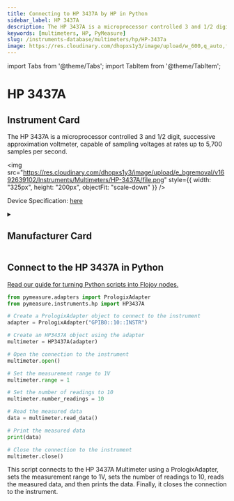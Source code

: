 ```yaml
---
title: Connecting to HP 3437A by HP in Python
sidebar_label: HP 3437A
description: The HP 3437A is a microprocessor controlled 3 and 1/2 digit, successive approximation voltmeter, capable of sampling voltages at rates up to 5,700 samples per second.
keywords: [multimeters, HP, PyMeasure]
slug: /instruments-database/multimeters/hp/HP-3437a
image: https://res.cloudinary.com/dhopxs1y3/image/upload/w_600,q_auto,f_auto/e_bgremoval/v1692639102/Instruments/Multimeters/HP-3437A/file.jpg
---
```


import Tabs from '@theme/Tabs';
import TabItem from '@theme/TabItem';

# HP 3437A

## Instrument Card

<div className="flex">

<div>

The HP 3437A is a microprocessor controlled 3 and 1/2 digit, successive approximation voltmeter, capable of sampling voltages at rates up to 5,700 samples per second.

</div>

<img src="https://res.cloudinary.com/dhopxs1y3/image/upload/e_bgremoval/v1692639102/Instruments/Multimeters/HP-3437A/file.png" style={{ width: "325px", height: "200px", objectFit: "scale-down" }} />

</div>

<div className="flex text-center">

<p>Device Specification: <a target="\_blank" href="/instruments-database/all-instruments/">here</a></p>

</div>

<details style={{ marginTop: "15px"}}>
<summary><h2>Manufacturer Card</h2></summary>

<img src="https://res.cloudinary.com/dhopxs1y3/image/upload/v1692125999/Instruments/Vendor%20Logos/HP.png" style={{ width: "100%", height: "170px",objectFit: "scale-down" }} />

Keysight Technologies, or Keysight, is an American company that manufactures electronics test and measurement equipment and software.

<ul>
  <li>Headquarters: USA</li>
  <li>Yearly Revenue (millions, USD): 5420.0</li>
  <li>Vendor Website: <a href="https://www.keysight.com/us/en/home.html">here</a></li>
</ul>
</details>

## Connect to the HP 3437A in Python

[Read our guide for turning Python scripts into Flojoy nodes.](https://docs.flojoy.ai/custom-nodes/creating-custom-node/)
<Tabs>
<TabItem value="PyMeasure" label="PyMeasure">


```python
from pymeasure.adapters import PrologixAdapter
from pymeasure.instruments.hp import HP3437A

# Create a PrologixAdapter object to connect to the instrument
adapter = PrologixAdapter("GPIB0::10::INSTR")

# Create an HP3437A object using the adapter
multimeter = HP3437A(adapter)

# Open the connection to the instrument
multimeter.open()

# Set the measurement range to 1V
multimeter.range = 1

# Set the number of readings to 10
multimeter.number_readings = 10

# Read the measured data
data = multimeter.read_data()

# Print the measured data
print(data)

# Close the connection to the instrument
multimeter.close()
```

This script connects to the HP 3437A Multimeter using a PrologixAdapter, sets the measurement range to 1V, sets the number of readings to 10, reads the measured data, and then prints the data. Finally, it closes the connection to the instrument.

</TabItem>
</Tabs>